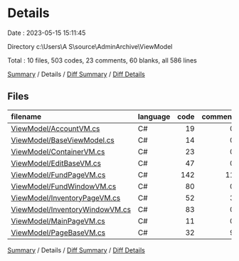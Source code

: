 # Details

Date : 2023-05-15 15:11:45

Directory c:\\Users\\A S\\source\\AdminArchive\\ViewModel

Total : 10 files,  503 codes, 23 comments, 60 blanks, all 586 lines

[Summary](results.md) / Details / [Diff Summary](diff.md) / [Diff Details](diff-details.md)

## Files
| filename | language | code | comment | blank | total |
| :--- | :--- | ---: | ---: | ---: | ---: |
| [ViewModel/AccountVM.cs](/ViewModel/AccountVM.cs) | C# | 19 | 0 | 3 | 22 |
| [ViewModel/BaseViewModel.cs](/ViewModel/BaseViewModel.cs) | C# | 14 | 0 | 2 | 16 |
| [ViewModel/ContainerVM.cs](/ViewModel/ContainerVM.cs) | C# | 23 | 0 | 3 | 26 |
| [ViewModel/EditBaseVM.cs](/ViewModel/EditBaseVM.cs) | C# | 47 | 0 | 4 | 51 |
| [ViewModel/FundPageVM.cs](/ViewModel/FundPageVM.cs) | C# | 142 | 11 | 17 | 170 |
| [ViewModel/FundWindowVM.cs](/ViewModel/FundWindowVM.cs) | C# | 80 | 0 | 8 | 88 |
| [ViewModel/InventoryPageVM.cs](/ViewModel/InventoryPageVM.cs) | C# | 52 | 3 | 7 | 62 |
| [ViewModel/InventoryWindowVM.cs](/ViewModel/InventoryWindowVM.cs) | C# | 83 | 0 | 8 | 91 |
| [ViewModel/MainPageVM.cs](/ViewModel/MainPageVM.cs) | C# | 11 | 0 | 3 | 14 |
| [ViewModel/PageBaseVM.cs](/ViewModel/PageBaseVM.cs) | C# | 32 | 9 | 5 | 46 |

[Summary](results.md) / Details / [Diff Summary](diff.md) / [Diff Details](diff-details.md)